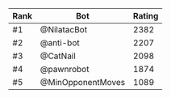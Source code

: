 Rank|Bot|Rating
---|---|---
#1|@NilatacBot|2382
#2|@anti-bot|2207
#3|@CatNail|2098
#4|@pawnrobot|1874
#5|@MinOpponentMoves|1089
